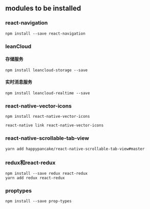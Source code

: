 

## modules to be installed

### react-navigation

`npm install --save react-navigation`

### leanCloud 
#### 存储服务

`npm install leancloud-storage --save`

#### 实时消息服务


`npm install leancloud-realtime --save `

### react-native-vector-icons

` npm install react-native-vector-icons ` 

` react-native link react-native-vector-icons `

### react-native-scrollable-tab-view

`yarn add happypancake/react-native-scrollable-tab-view#master `

### redux和react-redux

```
npm install --save redux react-redux
yarn add redux react-redux
```

### proptypes
```
npm install --save prop-types
```



